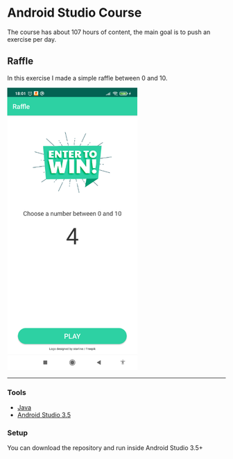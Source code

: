 # Android Studio Course
The course has about 107 hours of content, the main goal is to push an exercise per day.

## Raffle

In this exercise I made a simple raffle between 0 and 10.

<p float="center">
  <img src="doc/raffle.jpg" width="300" />
</p>

---

### Tools

- [Java](https://www.java.com/pt-BR/)
- [Android Studio 3.5](https://developer.android.com/studio?hl=pt-br)

### Setup

You can download the repository and run inside Android Studio 3.5+
